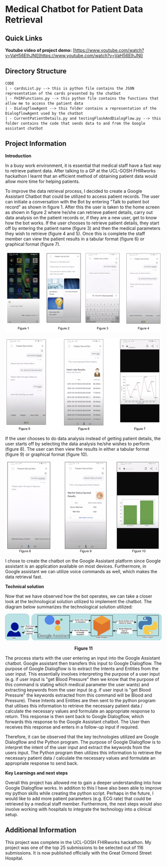 # Medical Chatbot for Patient Data Retrieval

## Quick Links
**Youtube video of project demo:** [https://www.youtube.com/watch?v=VaH56ElhJNI](https://www.youtube.com/watch?v=VaH56ElhJNI)

## Directory Structure
```
CODE
| - cardsList.py --> this is python file contains the JSON representation of the cards presented by the chatbot 
| - FHIRFunctions.py --> this python file contains the functions that allow me to access the patient data
| - DialogflowAgent --> this folder contains a representation of the DialogflowAgent used by the chatbot
| - CurrentPatientDetails.py and testingFlaskAndDialogFlow.py --> this folder contains the code that sends data to and from the Google assistant chatbot
```
## Project Information

**Introduction**

In a busy work environment, it is essential that medical staff have a fast way to retrieve patient data. After talking to a GP at the UCL-GOSH FHIRworks hackathon I learnt that an efficient method of obtaining patient data would allow more time for helping patients.

To improve the data retrieval process, I decided to create a Google Assistant Chatbot that could be utilized to access patient records. The user can initiate a conversation with the Bot by entering &quot;Talk to patient bot record&quot; as shown in figure 1. After this the user is taken to the home screen as shown in figure 2 where he/she can retrieve patient details, carry out data analysis on the patient records or, if they are a new user, get to know how the bot works. If the user chooses to retrieve patient details, they start off by entering the patient name (figure 3) and then the medical parameters they wish to retrieve (figure 4 and 5). Once this is complete the staff member can view the patient results in a tabular format (figure 6) or graphical format (figure 7).

![Screenshot](Picture1.png)

![Screenshot](Picture2.png)

If the user chooses to do data analysis instead of getting patient details, the user starts off by selecting the data analysis he/she wishes to perform (figure 8). The user can then view the results in either a tabular format (figure 9) or graphical format (figure 10).

![Screenshot](Picture3.png)

I chose to create the chatbot on the Google Assistant platform since Google assistant is an application available on most devices. Furthermore, in Google assistant we can utilize voice commands as well, which makes the data retrieval fast.

**Technical solution**

Now that we have observed how the bot operates, we can take a closer look at the technological solution utilized to implement the chatbot. The diagram below summarizes the technological solution utilized:

![Screenshot](Picture4.png)

<p align="center"> <b>Figure 11 </b></p>

The process starts with the user entering an input into the Google Assistant chatbot. Google assistant then transfers this input to Google Dialogflow. The purpose of Google Dialogflow is to extract the Intents and Entities from the user input. This essentially involves interpreting the purpose of a user input (e.g. if user input is &quot;get Blood Pressure&quot; then we know that the purpose of this command is stating which medical parameter the user wants) and extracting keywords from the user input (e.g. if user input is &quot;get Blood Pressure&quot; the keywords extracted from this command will be Blood and Pressure). These Intents and Entities are then sent to the python program that utilises this information to retrieve the necessary patient data / calculate the necessary values and formulate an appropriate response to return. This response is then sent back to Google Dialogflow, which forwards this response to the Google Assistant chatbot. The User then receives this response and enters in a follow-up input if required.

Therefore, it can be observed that the key technologies utilized are Google Dialogflow and the Python program. The purpose of Google Dialogflow is to interpret the intent of the user input and extract the keywords from the users input. The Python program then utilizes this information to retrieve the necessary patient data / calculate the necessary values and formulate an appropriate response to send back.

**Key Learnings and next steps**

Overall this project has allowed me to gain a deeper understanding into how Google Dialogflow works. In addition to this I have also been able to improve my python skills while creating the python script. Perhaps in the future, I would like to add more patient parameters (e.g. ECG rate) that could be retrieved by a medical staff member. Furthermore, the next steps would also involve working with hospitals to integrate the technology into a clinical setup.


## Additional Information
This project was complete in the UCL-GOSH FHIRworks hackathon. My project was one of the top 25 submissions to be selected out of 116 submissions. It is now published officially with the Great Ormond Street Hospital.
